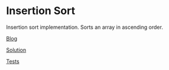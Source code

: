 # Insertion Sort

Insertion sort implementation. Sorts an array in ascending order.

[Blog](./BLOG.md)

[Solution](./insertionSort.js)

[Tests](./__tests__/insertionSort.test.js)
